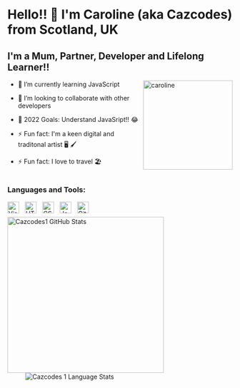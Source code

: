 # Hello!! 👋 I'm Caroline (aka Cazcodes) from Scotland, UK 

## I'm a Mum, Partner, Developer and Lifelong Learner!!


<img align="right" alt="caroline" width="200" src="https://user-images.githubusercontent.com/98355519/190927223-0aa2f017-b4ab-472d-a81d-4caadf8f3644.png"/>





- 🌱 I’m currently learning JavaScript

- 👯 I’m looking to collaborate with other developers

- 🥅 2022 Goals: Understand JavaSript!! 😂

- ⚡ Fun fact: I'm a keen digital and traditonal artist 🖥 🖌

- ⚡ Fun fact: I love to travel 🏖



#
 
### Languages and Tools:

<img align="left" alt="Visual Studio Code" width="26px" src="https://cdn.jsdelivr.net/gh/devicons/devicon/icons/vscode/vscode-original.svg" style="padding-right:10px;"/>

<img align="left" alt="HTML5" width="26px" src="https://cdn.jsdelivr.net/gh/devicons/devicon/icons/html5/html5-original.svg" style="padding-right:10px;"/>

<img align="left" alt="CSS3" width="26px" src="https://cdn.jsdelivr.net/gh/devicons/devicon/icons/css3/css3-original.svg" style="padding-right:10px;" />

<img align="left" alt="JavaScript" width="26px" src="https://cdn.jsdelivr.net/gh/devicons/devicon/icons/javascript/javascript-original.svg" style="padding-right:10px;"/>

<img align="left" alt="GitHub" width="26px" src="https://user-images.githubusercontent.com/3369400/139447912-e0f43f33-6d9f-45f8-be46-2df5bbc91289.png" style="padding-right:10px;"/>

<br />
<br />


<img align="center" alt="Cazcodes1 GitHub Stats" width="350px" src="https://github-readme-stats.vercel.app/api?username=Cazcodes1&hide=contribs&theme=cobalt&show_icons=true)" />

<img align="left" alt="Cazcodes 1 Language Stats" src="https://github-readme-stats.vercel.app/api/top-langs/?username=Cazcodes1&layout=compact&theme=cobalt" style="padding-left: 40px;"/>
